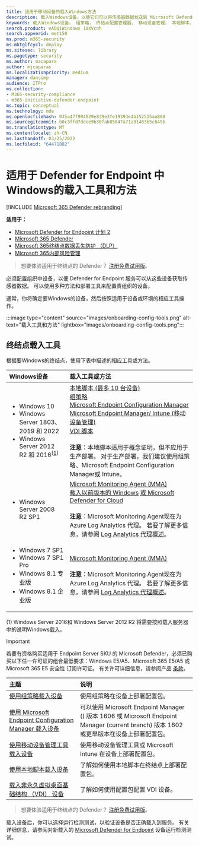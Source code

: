 ```yaml
---
title: 适用于移动设备的载入Windows方法
description: 载入Windows设备，以便它们可以将传感器数据发送到 Microsoft Defender for Endpoint 传感器
keywords: 载入Windows设备， 组策略， 终结点配置管理器， 移动设备管理， 本地脚本， gp， sccm， mdm， intune
search.product: eADQiWindows 10XVcnh
search.appverid: met150
ms.prod: m365-security
ms.mktglfcycl: deploy
ms.sitesec: library
ms.pagetype: security
ms.author: macapara
author: mjcaparas
ms.localizationpriority: medium
manager: dansimp
audience: ITPro
ms.collection:
- M365-security-compliance
- m365-initiative-defender-endpoint
ms.topic: conceptual
ms.technology: mde
ms.openlocfilehash: 035a47f904029e839e3fe19393e4b152515aa808
ms.sourcegitcommit: b0c3ffd7ddee9b30fab85047a71a31483b5c649b
ms.translationtype: MT
ms.contentlocale: zh-CN
ms.lasthandoff: 03/25/2022
ms.locfileid: "64471882"
---
```

# <a name="onboarding-tools-and-methods-for-windows-devices-in-defender-for-endpoint"></a>适用于 Defender for Endpoint 中Windows的载入工具和方法

[!INCLUDE [Microsoft 365 Defender rebranding](../../includes/microsoft-defender.md)]

**适用于：**

- [Microsoft Defender for Endpoint 计划 2](https://go.microsoft.com/fwlink/p/?linkid=2154037)
- [Microsoft 365 Defender](https://go.microsoft.com/fwlink/?linkid=2118804)
- [Microsoft 365终结点数据丢失防护 （DLP）](/microsoft-365/compliance/endpoint-dlp-learn-about)
- [Microsoft 365内部风险管理](/microsoft-365/compliance/insider-risk-management)

> 想要体验适用于终结点的 Defender？ [注册免费试用版](https://signup.microsoft.com/create-account/signup?products=7f379fee-c4f9-4278-b0a1-e4c8c2fcdf7e&ru=https://aka.ms/MDEp2OpenTrial?ocid=docs-wdatp-assignaccess-abovefoldlink)。

必须配置组织中设备，以便 Defender for Endpoint 服务可以从这些设备获取传感器数据。 可以使用多种方法和部署工具来配置贵组织的设备。

通常，你将确定要Windows的设备，然后按照适用于设备或环境的相应工具操作。

:::image type="content" source="images/onboarding-config-tools.png" alt-text="载入工具和方法" lightbox="images/onboarding-config-tools.png":::

## <a name="endpoint-onboarding-tools"></a>终结点载入工具

根据要Windows的终结点，使用下表中描述的相应工具或方法。

Windows设备 | 载入工具或方法
:---|:---
|<ul><li> Windows 10</li> <li>Windows Server 1803、2019 和 2022</li> <li>Windows Server 2012 R2 和 2016<sup>[[1](#fn1)]<sup></li></ul>  |   [本地脚本 (最多 10 台设备) ](configure-endpoints-script.md)<br>   [组策略](configure-endpoints-gp.md)<br>   [Microsoft Endpoint Configuration Manager](configure-endpoints-sccm.md) <br> [Microsoft Endpoint Manager/ Intune (移动设备管理) ](configure-endpoints-mdm.md)<br>    [VDI 脚本](configure-endpoints-vdi.md) <br><br> **注意**：本地脚本适用于概念证明，但不应用于生产部署。 对于生产部署，我们建议使用组策略、Microsoft Endpoint Configuration Manager或 Intune。
|<ul><li> Windows Server 2008 R2 SP1 </li></ul>| [Microsoft Monitoring Agent (MMA) ](onboard-downlevel.md) <br>[载入以前版本的 Windows](onboard-downlevel.md) [或 Microsoft Defender for Cloud](/azure/security-center/security-center-wdatp) <br><br> **注意**：Microsoft Monitoring Agent现在为 Azure Log Analytics 代理。 若要了解更多信息，请参阅 [Log Analytics 代理概述](/azure/azure-monitor/platform/log-analytics-agent)。  
|<ul><li> Windows 7 SP1 </li> <li>  Windows 7 SP1 Pro </li> <li>  Windows 8.1 专业版 </li> <li> Windows 8.1 企业版</li></ul>  | [Microsoft Monitoring Agent (MMA) ](onboard-downlevel.md) <br><br> **注意**：Microsoft Monitoring Agent现在为 Azure Log Analytics 代理。 若要了解更多信息，请参阅 [Log Analytics 代理概述](/azure/azure-monitor/platform/log-analytics-agent)。

 (<a id="fn1">1</a>) Windows Server 2016和 Windows Server 2012 R2 将需要按照载入服务器中的说明Windows[载入](configure-server-endpoints.md#windows-server-2012-r2-and-windows-server-2016)。

>[!IMPORTANT]
>若要有资格购买适用于 Endpoint Server SKU 的 Microsoft Defender，必须已购买以下任一许可证的组合最低要求：Windows E5/A5、Microsoft 365 E5/A5 或 Microsoft 365 E5 安全性 订阅许可证。  有关许可详细信息，请参阅产品 [条款](https://www.microsoft.com/licensing/terms/productoffering/MicrosoftDefenderforEndpointServer/all)。  

主题|说明
:---|:---
[使用组策略载入设备](configure-endpoints-gp.md)|使用组策略在设备上部署配置包。
[使用 Microsoft Endpoint Configuration Manager 载入设备](configure-endpoints-sccm.md)|可以使用 Microsoft Endpoint Manager () 版本 1606 或 Microsoft Endpoint Manager (current branch) 版本 1602 或更早版本在设备上部署配置包。
[使用移动设备管理工具载入设备](configure-endpoints-mdm.md)|使用移动设备管理工具或 Microsoft Intune 在设备上部署配置包。
[使用本地脚本载入设备](configure-endpoints-script.md)|了解如何使用本地脚本在终结点上部署配置包。
[载入非永久虚拟桌面基础结构 （VDI） 设备](configure-endpoints-vdi.md)|了解如何使用配置包配置 VDI 设备。

> 想要体验适用于终结点的 Defender？ [注册免费试用版](https://signup.microsoft.com/create-account/signup?products=7f379fee-c4f9-4278-b0a1-e4c8c2fcdf7e&ru=https://aka.ms/MDEp2OpenTrial?ocid=docs-wdatp-configureendpoints-belowfoldlink)。

载入设备后，你可以选择运行检测测试，以验证设备是否正确载入到服务。 有关详细信息，请参阅对新载入的 [Microsoft Defender for Endpoint](run-detection-test.md) 设备运行检测测试。
